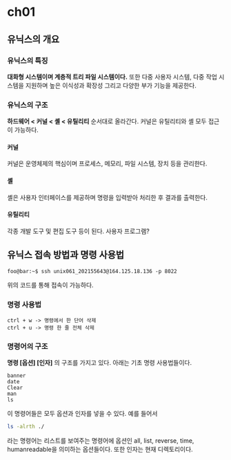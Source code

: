 # ch01

## 유닉스의 개요

### 유닉스의 특징
**대화형 시스템이며 계층적 트리 파일 시스템이다.**
또한 다중 사용자 시스템, 다중 작업 시스템을 지원하며 높은 이식성과 확장성 그리고 다양한 부가 기능을 제공한다.

### 유닉스의 구조

**하드웨어 < 커널 < 셸 < 유틸리티**
순서대로 올라간다. 커널은 유틸리티와 셸 모두 접근이 가능하다. 

#### 커널
커널은 운영체제의 핵심이며 프로세스, 메모리, 파일 시스템, 장치 등을 관리한다.

#### 셸
셸은 사용자 인터페이스를 제공하며 명령을 입력받아 처리한 후 결과를 출력한다.

#### 유틸리티
각종 개발 도구 및 편집 도구 등이 된다. 사용자 프로그램?

## 유닉스 접속 방법과 명령 사용법
```Shell
foo@bar:~$ ssh unix061_202155643@164.125.18.136 -p 8022 
```
위의 코드를 통해 접속이 가능하다.

### 명령 사용법
```Shell
ctrl + w -> 명령에서 한 단어 삭제
ctrl + u -> 명령 한 줄 전체 삭제
```
### 명령어의 구조
**명령 [옵션] [인자]** 의 구조를 가지고 있다. 아래는 기초 명령 사용법들이다.
```
banner
date
Clear
man
ls
```
이 명령어들은 모두 옵션과 인자를 넣을 수 있다. 예를 들어서
```Bash
ls -alrth ./
```
라는 명령어는 리스트를 보여주는 명령어에 옵션인 all, list, reverse, time, humanreadable을 의미하는 옵션들이다. 또한 인자는 현재 디렉토리이다.



